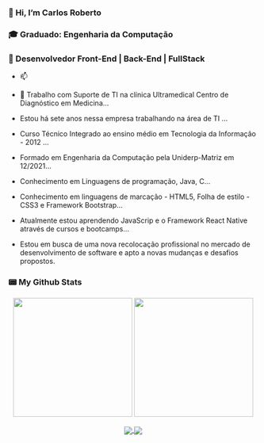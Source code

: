 ### 👋 Hi, I’m Carlos Roberto
### 🎓 Graduado: Engenharia da Computação
### 💞️ Desenvolvedor Front-End | Back-End | FullStack
  - 📫

  - 👀 Trabalho com Suporte de TI na clínica Ultramedical Centro de Diagnóstico em Medicina...
  - Estou há sete anos nessa empresa trabalhando na área de TI ...
  -  Curso Técnico Integrado ao ensino médio em Tecnologia da Informação  - 2012 ... 
  - Formado em Engenharia da Computação pela Uniderp-Matriz em 12/2021...
  - Conhecimento em Linguagens de programação, Java, C...
  - Conhecimento em linguagens de marcação - HTML5, Folha de estilo - CSS3 e Framework Bootstrap...
  - Atualmente estou aprendendo JavaScrip e o Framework React Native através de cursos e bootcamps...
  - Estou em busca de uma nova recolocação profissional no mercado de desenvolvimento de software e apto a novas mudanças e desafios propostos.

### 📟 My Github Stats

<p align="center">
  <img src="https://github-readme-stats.vercel.app/api?username=carlosti1099&theme=tokyonight" height='240' />
  <img src="https://github-readme-stats.vercel.app/api/top-langs/?username=carlosti1099&theme=tokyonight" height='240' />
</p>

<p align="center">
  <a href="mailto:carlos.ti1099@gmail.com">
    <img align="center" src="https://img.shields.io/badge/Gmail-D14836?style=for-the-badge&logo=gmail&logoColor=white" target="_blank">
  </a>
  <a href="https://www.linkedin.com/in/carlos-roberto-jr10/">
    <img align="center" src="https://img.shields.io/badge/LinkedIn-0077B5?style=for-the-badge&logo=linkedin&logoColor=white" target="_blank">
  </a>  
</p>

